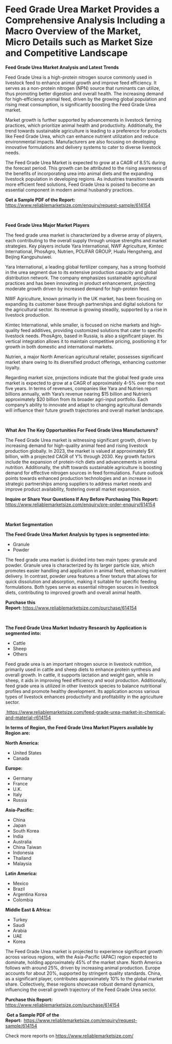 <p><h1>Feed Grade Urea Market Provides a Comprehensive Analysis Including a Macro Overview of the Market, Micro Details such as Market Size and Competitive Landscape</h1></p><p><strong>Feed Grade Urea Market Analysis and Latest Trends</strong></p>
<p><p>Feed Grade Urea is a high-protein nitrogen source commonly used in livestock feed to enhance animal growth and improve feed efficiency. It serves as a non-protein nitrogen (NPN) source that ruminants can utilize, thus promoting better digestion and overall health. The increasing demand for high-efficiency animal feed, driven by the growing global population and rising meat consumption, is significantly boosting the Feed Grade Urea market.</p><p>Market growth is further supported by advancements in livestock farming practices, which prioritize animal health and productivity. Additionally, the trend towards sustainable agriculture is leading to a preference for products like Feed Grade Urea, which can enhance nutrient utilization and reduce environmental impacts. Manufacturers are also focusing on developing innovative formulations and delivery systems to cater to diverse livestock needs.</p><p>The Feed Grade Urea Market is expected to grow at a CAGR of 8.5% during the forecast period. This growth can be attributed to the rising awareness of the benefits of incorporating urea into animal diets and the expanding livestock population in developing regions. As industries transition towards more efficient feed solutions, Feed Grade Urea is poised to become an essential component in modern animal husbandry practices.</p></p>
<p><strong>Get a Sample PDF of the Report:&nbsp;</strong> <a href="https://www.reliablemarketsize.com/enquiry/request-sample/614154?utm_campaign=1833&utm_medium=2&utm_source=Github&utm_content=ia&utm_term=27122024&utm_id=feed-grade-urea">https://www.reliablemarketsize.com/enquiry/request-sample/614154</a></p>
<p>&nbsp;</p>
<p><strong>Feed Grade Urea Major Market Players</strong></p>
<p><p>The feed grade urea market is characterized by a diverse array of players, each contributing to the overall supply through unique strengths and market strategies. Key players include Yara International, NWF Agriculture, Kimtec International, PhosAgro, Nutrien, POLIFAR GROUP, Hualu Hengsheng, and Beijing Kangpuhuiwei. </p><p>Yara International, a leading global fertilizer company, has a strong foothold in the urea segment due to its extensive production capacity and global distribution network. The company emphasizes sustainable agricultural practices and has been innovating in product enhancement, projecting moderate growth driven by increased demand for high-protein feed. </p><p>NWF Agriculture, known primarily in the UK market, has been focusing on expanding its customer base through partnerships and digital solutions for the agricultural sector. Its revenue is growing steadily, supported by a rise in livestock production. </p><p>Kimtec International, while smaller, is focused on niche markets and high-quality feed additives, providing customized solutions that cater to specific livestock needs. PhosAgro, based in Russia, is also a significant player. Its vertical integration allows it to maintain competitive pricing, positioning it for growth in both domestic and international markets.</p><p>Nutrien, a major North American agricultural retailer, possesses significant market share owing to its diversified product offerings, enhancing customer loyalty. </p><p>Regarding market size, projections indicate that the global feed grade urea market is expected to grow at a CAGR of approximately 4-5% over the next five years. In terms of revenues, companies like Yara and Nutrien report billions annually, with Yara’s revenue nearing $15 billion and Nutrien’s approximately $20 billion from its broader agri-input portfolio. Each company’s ability to innovate and adapt to changing agricultural demands will influence their future growth trajectories and overall market landscape.</p></p>
<p>&nbsp;</p>
<p><strong>What Are The Key Opportunities For Feed Grade Urea Manufacturers?</strong></p>
<p><p>The Feed Grade Urea market is witnessing significant growth, driven by increasing demand for high-quality animal feed and rising livestock production globally. In 2023, the market is valued at approximately $X billion, with a projected CAGR of Y% through 2030. Key growth factors include the expansion of protein-rich diets and advancements in animal nutrition. Additionally, the shift towards sustainable agriculture is boosting demand for effective nitrogen sources in feed formulations. Future outlook points towards enhanced production technologies and an increase in strategic partnerships among suppliers to address market needs and improve product availability, fostering overall market expansion.</p></p>
<p><strong>Inquire or Share Your Questions If Any Before Purchasing This Report:</strong> <a href="https://www.reliablemarketsize.com/enquiry/pre-order-enquiry/614154?utm_campaign=1833&utm_medium=2&utm_source=Github&utm_content=ia&utm_term=27122024&utm_id=feed-grade-urea">https://www.reliablemarketsize.com/enquiry/pre-order-enquiry/614154</a></p>
<p>&nbsp;</p>
<p><strong>Market Segmentation</strong></p>
<p><strong>The Feed Grade Urea Market Analysis by types is segmented into:</strong></p>
<p><ul><li>Granule</li><li>Powder</li></ul></p>
<p><p>The feed grade urea market is divided into two main types: granule and powder. Granule urea is characterized by its larger particle size, which promotes easier handling and application in animal feed, enhancing nutrient delivery. In contrast, powder urea features a finer texture that allows for quick dissolution and absorption, making it suitable for specific feeding formulations. Both types serve as essential nitrogen sources in livestock diets, contributing to improved growth and overall animal health.</p></p>
<p><strong>Purchase this Report:&nbsp;</strong><a href="https://www.reliablemarketsize.com/purchase/614154?utm_campaign=1833&utm_medium=2&utm_source=Github&utm_content=ia&utm_term=27122024&utm_id=feed-grade-urea">https://www.reliablemarketsize.com/purchase/614154</a></p>
<p>&nbsp;</p>
<p><strong>The Feed Grade Urea Market Industry Research by Application is segmented into:</strong></p>
<p><ul><li>Cattle</li><li>Sheep</li><li>Others</li></ul></p>
<p><p>Feed grade urea is an important nitrogen source in livestock nutrition, primarily used in cattle and sheep diets to enhance protein synthesis and overall growth. In cattle, it supports lactation and weight gain, while in sheep, it aids in improving feed efficiency and wool production. Additionally, feed grade urea is utilized in other livestock species to balance nutritional profiles and promote healthy development. Its application across various types of livestock enhances productivity and profitability in the agriculture sector.</p></p>
<p><a href="https://www.reliablemarketsize.com/feed-grade-urea-market-in-chemical-and-material-r614154?utm_campaign=1833&utm_medium=2&utm_source=Github&utm_content=ia&utm_term=27122024&utm_id=feed-grade-urea">&nbsp;https://www.reliablemarketsize.com/feed-grade-urea-market-in-chemical-and-material-r614154</a></p>
<p><strong>In terms of Region, the Feed Grade Urea Market Players available by Region are:</strong></p>
<p>
    <p> <strong> North America: </strong>
        <ul>
            <li>United States</li>
            <li>Canada</li>
        </ul>
        </p> 
    <p> <strong> Europe: </strong>
        <ul>
            <li>Germany</li>
            <li>France</li>
            <li>U.K.</li>
            <li>Italy</li>
            <li>Russia</li>
        </ul>
        </p> 
    <p> <strong> Asia-Pacific: </strong>
        <ul>
            <li>China</li>
            <li>Japan</li>
            <li>South Korea</li>
            <li>India</li>
            <li>Australia</li>
            <li>China Taiwan</li>
            <li>Indonesia</li>
            <li>Thailand</li>
            <li>Malaysia</li>
        </ul>
        </p> 
    <p> <strong> Latin America: </strong>
        <ul>
            <li>Mexico</li>
            <li>Brazil</li>
            <li>Argentina Korea</li>
            <li>Colombia</li>
        </ul>
        </p> 
    <p> <strong> Middle East & Africa: </strong>
        <ul>
            <li>Turkey</li>
            <li>Saudi</li>
            <li>Arabia</li>
            <li>UAE</li>
            <li>Korea</li>
        </ul>
    </p>
    </p>
<p><p>The Feed Grade Urea market is projected to experience significant growth across various regions, with the Asia-Pacific (APAC) region expected to dominate, holding approximately 45% of the market share. North America follows with around 25%, driven by increasing animal production. Europe accounts for about 20%, supported by stringent quality standards. China, as a significant player, contributes approximately 10% to the global market share. Collectively, these regions showcase robust demand dynamics, influencing the overall growth trajectory of the Feed Grade Urea sector.</p></p>
<p><strong>Purchase this Report: </strong><a href="https://www.reliablemarketsize.com/purchase/614154?utm_campaign=1833&utm_medium=2&utm_source=Github&utm_content=ia&utm_term=27122024&utm_id=feed-grade-urea">https://www.reliablemarketsize.com/purchase/614154</a></p>
<p>&nbsp;<strong>Get a Sample PDF of the Report:&nbsp;&nbsp;</strong><a href="https://www.reliablemarketsize.com/enquiry/request-sample/614154?utm_campaign=1833&utm_medium=2&utm_source=Github&utm_content=ia&utm_term=27122024&utm_id=feed-grade-urea">https://www.reliablemarketsize.com/enquiry/request-sample/614154</a></p>
<p><strong></strong></p>
<p>Check more reports on <a href="https://www.reliablemarketsize.com/?utm_campaign=1833&utm_medium=2&utm_source=Github&utm_content=ia&utm_term=27122024&utm_id=feed-grade-urea">https://www.reliablemarketsize.com/</a></p>